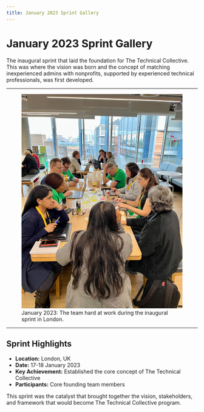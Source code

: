 ```yaml
---
title: January 2023 Sprint Gallery
---
```


# January 2023 Sprint Gallery

The inaugural sprint that laid the foundation for The Technical Collective. This was where the vision was born and the concept of matching inexperienced admins with nonprofits, supported by experienced technical professionals, was first developed.

---

<div class="sprint-gallery-grid">

  <figure class="sprint-image">
    <img src="../../assets/img/2023-01 Working Hard.jpg" alt="Team working hard during the January 2023 sprint">
    <figcaption>January 2023: The team hard at work during the inaugural sprint in London.</figcaption>
  </figure>

  <!-- Add more images here as they become available -->
  <!-- 
  <figure class="sprint-image">
    <img src="../../assets/img/january-2023-image-2.jpg" alt="Description of the image">
    <figcaption>Caption for the image.</figcaption>
  </figure>
  -->

</div>

---

## Sprint Highlights

- **Location:** London, UK
- **Date:** 17-18 January 2023
- **Key Achievement:** Established the core concept of The Technical Collective
- **Participants:** Core founding team members

This sprint was the catalyst that brought together the vision, stakeholders, and framework that would become The Technical Collective program. 